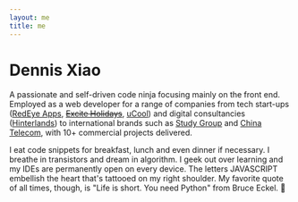 ```yaml
---
layout: me
title: me
---
```


# Dennis Xiao

A passionate and self-driven code ninja focusing mainly on the front end. Employed as a web developer for a range of companies from tech start-ups (<a href="https://redeye.co/" target="_blank">RedEye Apps</a>, <a href="https://www.exciteholidays.com/" target="_blank"><s>Excite Holidays</s></a>, <a href="http://ucool.com/" target="_blank">uCool</a>) and digital consultancies (<a href="https://hinterlands.com.au/" target="_blank">Hinterlands</a>) to international brands such as <a href="http://www.studygroup.com/" target="_blank">Study Group</a> and <a href="https://www.chinatelecom-h.com/en/global/home.php" target="_blank">China Telecom</a>, with 10+ commercial projects delivered.

I eat code snippets for breakfast, lunch and even dinner if necessary. I breathe in transistors and dream in algorithm. I geek out over learning and my IDEs are permanently open on every device. The letters JAVASCRIPT embellish the heart that's tattooed on my right shoulder. My favorite quote of all times, though, is "Life is short. You need Python" from Bruce Eckel. 🎉
